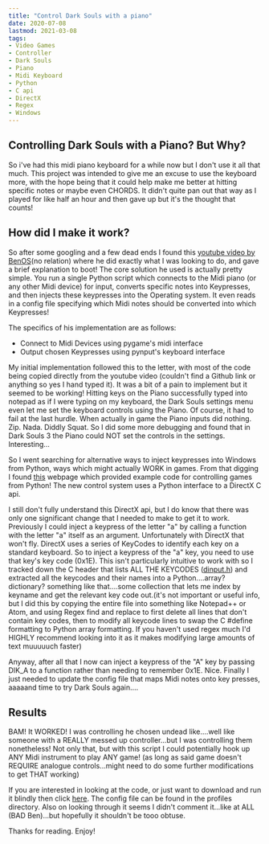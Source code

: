 ```yaml
---
title: "Control Dark Souls with a piano"
date: 2020-07-08
lastmod: 2021-03-08
tags:
- Video Games
- Controller
- Dark Souls
- Piano
- Midi Keyboard
- Python
- C api
- DirectX
- Regex
- Windows
---
```

## Controlling Dark Souls with a Piano? But Why?

So i've had this midi piano keyboard for a while now but I don't use it all that much. This project was intended to give me an excuse to use the keyboard more, with the hope being that it could help make me better at hitting specific notes or maybe even CHORDS. It didn't quite pan out that way as I played for like half an hour and then gave up but it's the thought that counts!

## How did I make it work?

So after some googling and a few dead ends I found this [youtube video by BenOS](https://www.youtube.com/watch?v=R-pcY65_HDg)(no relation) where he did exactly what I was looking to do, and gave a brief explanation to boot! The core solution he used is actually pretty simple. You run a single Python script which connects to the Midi piano (or any other Midi device) for input, converts specific notes into Keypresses, and then injects these keypresses into the Operating system. It even reads in a config file specifying which Midi notes should be converted into which Keypresses!

The specifics of his implementation are as follows:

- Connect to Midi Devices using pygame's midi interface
- Output chosen Keypresses using pynput's keyboard interface

My initial implementation followed this to the letter, with most of the code being copied directly from the youtube video (couldn't find a Github link or anything so yes I hand typed it). It was a bit of a pain to implement but it seemed to be working! Hitting keys on the Piano successfully typed into notepad as if I were typing on my keyboard, the Dark Souls settings menu even let me set the keyboard controls using the Piano. Of course, it had to fail at the last hurdle. When actually in game the Piano inputs did nothing. Zip. Nada. Diddly Squat. So I did some more debugging and found that in Dark Souls 3 the Piano could NOT set the controls in the settings. Interesting...

So I went searching for alternative ways to inject keypresses into Windows from Python, ways which might actually WORK in games. From that digging I found [this](https://pythonprogramming.net/direct-input-game-python-plays-gta-v/) webpage which provided example code for controlling games from Python! The new control system uses a Python interface to a DirectX C api.

I still don't fully understand this DirectX api, but I do know that there was only one significant change that I needed to make to get it to work. Previously I could inject a keypress of the letter "a" by calling a function with the letter "a" itself as an argument. Unfortunately with DirectX that won't fly. DirectX uses a series of KeyCodes to identify each key on a standard keyboard. So to inject a keypress of the "a" key, you need to use that key's key code (0x1E). This isn't particularly intuitive to work with so I tracked down the C header that lists ALL THE KEYCODES ([dinput.h](https://github.com/glfw/glfw/blob/master/deps/mingw/dinput.h)) and extracted all the keycodes and their names into a Python....array? dictionary? something like that....some collection that lets me index by keyname and get the relevant key code out.(it's not important or useful info, but I did this by copying the entire file into something like Notepad++ or Atom, and using Regex find and replace to first delete all lines that don't contain key codes, then to modify all keycode lines to swap the C #define formatting to Python array formatting. If you haven't used regex much I'd HIGHLY recommend looking into it as it makes modifying large amounts of text muuuuuch faster)

Anyway, after all that I now can inject a keypress of the "A" key by passing DIK_A to a function rather than needing to remember 0x1E. Nice. Finally I just needed to update the config file that maps Midi notes onto key presses, aaaaand time to try Dark Souls again....

## Results

BAM! It WORKED! I was controlling he chosen undead like....well like someone with a REALLY messed up controller...but I was controlling them nonetheless! Not only that, but with this script I could potentially hook up ANY Midi instrument to play ANY game! (as long as said game doesn't REQUIRE analogue controls...might need to do some further modifications to get THAT working)

If you are interested in looking at the code, or just want to download and run it blindly then click [here](https://github.com/Isienmai/MidiPianoToKeyboard/). The config file can be found in the profiles directory. Also on looking through it seems I didn't comment it...like at ALL (BAD Ben)...but hopefully it shouldn't be tooo obtuse.

Thanks for reading. Enjoy!
